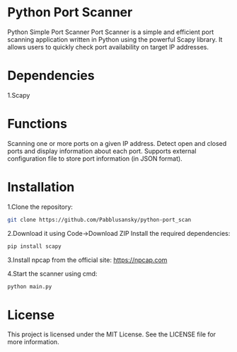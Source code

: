 # Python Port Scanner
Python Simple Port Scanner
Port Scanner is a simple and efficient port scanning application written in Python using the powerful Scapy library. It allows users to quickly check port availability on target IP addresses.
# Dependencies
1.Scapy
# Functions
Scanning one or more ports on a given IP address.
Detect open and closed ports and display information about each port.
Supports external configuration file to store port information (in JSON format).
# Installation
1.Clone the repository:
```bash
git clone https://github.com/Pabblusansky/python-port_scan
```
2.Download it using Code->Download ZIP
Install the required dependencies:
```bash
pip install scapy 
```
3.Install npcap from the official site: https://npcap.com

4.Start the scanner using cmd:
```bash
python main.py
```

# License
This project is licensed under the MIT License. See the LICENSE file for more information.
